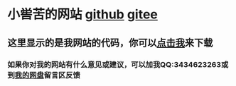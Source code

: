 # 小喾苦的网站 [github](https://xkk1.github.io/) [gitee](https://xkk1.gitee.io/)

## 这里显示的是我网站的代码，你可以[点击我](https://github.com/xkk1/xkk1.github.io/archive/master.zip)来下载

### 如果你对我的网站有什么意见或建议，可以加我QQ:3434623263或到[我的网盘](http://xiaokuku.ys168.com/)留言区反馈
